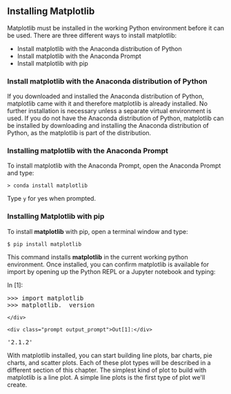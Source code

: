 
## Installing Matplotlib
Matplotlib must be installed in the working Python environment before it can be used. There are three different ways to install matplotlib:

 * Install matplotlib with the Anaconda distribution of Python
 * Install matplotlib with the Anaconda Prompt
 * Install matplotlib with pip
### Install matplotlib with the Anaconda distribution of Python

If you downloaded and installed the Anaconda distribution of Python, matplotlib came with it and therefore matplotlib is already installed. No further installation is necessary unless a separate virtual environment is used. If you do not have the Anaconda distribution of Python, matplotlib can be installed by downloading and installing the Anaconda distribution of Python, as the matplotlib is part of the distribution.
### Installing matplotlib with the Anaconda Prompt

To install matplotlib with the Anaconda Prompt, open the Anaconda Prompt and type:

```
> conda install matplotlib
```

Type ```y``` for yes when prompted.
### Installing Matplotlib with pip
To install **matplotlib** with pip, open a terminal window and type:

```
$ pip install matplotlib
```

This command installs **matplotlib** in the current working python environment.
Once installed, you can confirm matplotlib is available for import by opening up the Python REPL or a Jupyter notebook and typing:
<div class="cell border-box-sizing code_cell rendered">
<div class="input">
<div class="prompt input_prompt">In&nbsp;[1]:</div>
<div class="inner_cell">
    <div class="input_area">
<div class=" highlight hl-ipython3"><pre><span></span><span class="o">&gt;&gt;&gt;</span> <span class="kn">import</span> <span class="nn">matplotlib</span>
<span class="o">&gt;&gt;&gt;</span> <span class="n">matplotlib</span><span class="o">.</span><span class="n">__version__</span>
</pre></div>

    </div>
</div>
</div>

<div class="output_wrapper">
<div class="output">


<div class="output_area">

    <div class="prompt output_prompt">Out[1]:</div>




<div class="output_text output_subarea output_execute_result">
<pre>&#39;2.1.2&#39;</pre>
</div>

</div>

</div>
</div>

</div>
With matplotlib installed, you can start building line plots, bar charts, pie charts, and scatter plots. Each of these plot types will be described in a different section of this chapter. The simplest kind of plot to build with matplotlib is a line plot. A simple line plots is the first type of plot we'll create.
 

